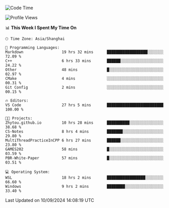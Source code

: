 <!--START_SECTION:waka-->
![Code Time](http://img.shields.io/badge/Code%20Time-1%2C974%20hrs%2020%20mins-blue)

![Profile Views](http://img.shields.io/badge/Profile%20Views-0-blue)

📊 **This Week I Spent My Time On** 

```text
🕑︎ Time Zone: Asia/Shanghai

💬 Programming Languages: 
Markdown                 19 hrs 32 mins      ██████████████████░░░░░░░   72.09 % 
C++                      6 hrs 33 mins       ██████░░░░░░░░░░░░░░░░░░░   24.22 % 
Other                    48 mins             █░░░░░░░░░░░░░░░░░░░░░░░░   02.97 % 
CMake                    4 mins              ░░░░░░░░░░░░░░░░░░░░░░░░░   00.31 % 
Git Config               2 mins              ░░░░░░░░░░░░░░░░░░░░░░░░░   00.15 % 

🔥 Editors: 
VS Code                  27 hrs 5 mins       █████████████████████████   100.00 % 

🐱‍💻 Projects: 
Zhytou.github.io         10 hrs 28 mins      ██████████░░░░░░░░░░░░░░░   38.68 % 
CS-Notes                 8 hrs 4 mins        ███████░░░░░░░░░░░░░░░░░░   29.80 % 
MultiThreadPracticeInCPP 6 hrs 27 mins       ██████░░░░░░░░░░░░░░░░░░░   23.80 % 
GAMES202                 58 mins             █░░░░░░░░░░░░░░░░░░░░░░░░   03.59 % 
PBR-White-Paper          57 mins             █░░░░░░░░░░░░░░░░░░░░░░░░   03.51 % 

💻 Operating System: 
WSL                      18 hrs 2 mins       █████████████████░░░░░░░░   66.60 % 
Windows                  9 hrs 2 mins        ████████░░░░░░░░░░░░░░░░░   33.40 % 
```


 Last Updated on 10/09/2024 14:08:19 UTC
<!--END_SECTION:waka-->